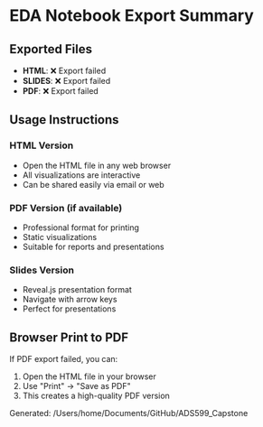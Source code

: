# EDA Notebook Export Summary

## Exported Files

- **HTML**: ❌ Export failed
- **SLIDES**: ❌ Export failed
- **PDF**: ❌ Export failed

## Usage Instructions

### HTML Version
- Open the HTML file in any web browser
- All visualizations are interactive
- Can be shared easily via email or web

### PDF Version (if available)
- Professional format for printing
- Static visualizations
- Suitable for reports and presentations

### Slides Version
- Reveal.js presentation format
- Navigate with arrow keys
- Perfect for presentations

## Browser Print to PDF
If PDF export failed, you can:
1. Open the HTML file in your browser
2. Use "Print" → "Save as PDF"
3. This creates a high-quality PDF version

Generated: /Users/home/Documents/GitHub/ADS599_Capstone
